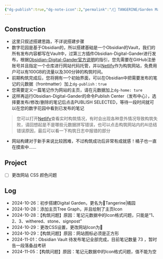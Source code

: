```yaml
---
{"dg-publish":true,"dg-note-icon":2,"permalink":"/🍊 TANGERINE/Garden Management/Construction Process/","dgPassFrontmatter":true,"noteIcon":2,"created":"2024-10-26T20:16:51.000+08:00","updated":"2024-11-05T23:57:56.959+08:00"}
---
```


## Construction
- 这里只叙述搭建思路，不详说搭建步骤
- 数字花园是基于Obsidian的，所以搭建基础是一个Obsidian的Vault，我们的所有发布内容都写在Vault中，过第三方插件Obsidian-Digital-Gander进行发布，根据[Obsidian-Digital-Gander官方说明](https://dg-docs.ole.dev/)的指引，您先需要在GitHub注册账号并且指定一个仓库进行网站代码托管，并以[Netlify](https://app.netlify.com)作为构筑网站，免费用户可以有100GB的流量以及300分钟的构筑时间。
- 前期构筑完成后，您将拥有一个初始界面，可以在Obsidian中把需要发布的笔记的元数据（frontmatter）加上`dg-publish：true`
- 您需要定义一篇笔记作为网站的主页，请在元数据加上`dg-home: ture`
- 这样再运行Obsidian-Digital-Gander的命令Publish Center（发布中心），选择要发布/修改/删除的笔记后点击PUBLISH SELECTED，等待一段时间就可以在您的数字花园中看到已发布的笔记

>您可以打开[Netlify](https://app.netlify.com)查看实时构筑情况，有时会出现各种意外情况导致构筑失败，请回想起是不是哪些元数据拼写错误，也可以点击构筑网站内的AI总结错误原因，最后可以看一下构筑日志中报错的部分

- 网站构建对于新手来说比较困难，不过构筑成功后非常有成就感！橘子也一直在摸索中……
## Project
- [ ] 更改网站 CSS 颜色问题
## Log
- 2024-10-26：初步搭建Digital Garden，更名为🍊Tangerine|橘园
- 2024-10-28：添加主页Tree Graph，并且绘制了主页Icon
- 2024-10-28：【构筑问题】原因：笔记元数据中的Icon格式问题，只能是“1、2、3、withered、stone、signpost”
- 2024-10-29：更改CSS设置，更改网站Icon为🍊
- 2024-10-29：【构筑问题】原因：网站图标必须是正方形
- 2024-11-01：Obsidian Vault 待发布笔记全部完成，目前笔记数量 73 ，暂时告一段落备战考研
- 2024-11-05：【构筑问题】原因：笔记元数据中的Icon格式问题，值不能为空
